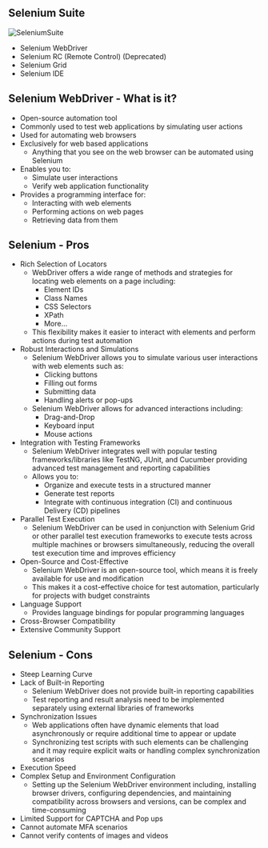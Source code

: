 ## Selenium Suite
 ![SeleniumSuite](https://github.com/user-attachments/assets/7ca10df3-6905-48e1-badf-6ce8f0a965a1)
 - Selenium WebDriver
 - Selenium RC (Remote Control) (Deprecated)
 - Selenium Grid
 - Selenium IDE
## Selenium WebDriver - What is it?
- Open-source automation tool
- Commonly used to test web applications by simulating user actions
- Used for automating web browsers
- Exclusively for web based applications
	- Anything that you see on the web browser can be automated using Selenium
- Enables you to:
	- Simulate user interactions
	- Verify web application functionality
- Provides a programming interface for:
	- Interacting with web elements
	- Performing actions on web pages
	- Retrieving data from them
## Selenium - Pros
- Rich Selection of Locators
	- WebDriver offers a wide range of methods and strategies for locating web elements on a page including:
		- Element IDs
		- Class Names
		- CSS Selectors
		- XPath
		- More...
	- This flexibility makes it easier to interact with elements and perform actions during test automation
- Robust Interactions and Simulations
	- Selenium WebDriver allows you to simulate various user interactions with web elements such as:
		- Clicking buttons
		- Filling out forms
		- Submitting data
		- Handling alerts or pop-ups
	- Selenium WebDriver allows for advanced interactions including:
		- Drag-and-Drop
		- Keyboard input
		- Mouse actions
- Integration with Testing Frameworks
	- Selenium WebDriver integrates well with popular testing frameworks/libraries like TestNG, JUnit, and Cucumber providing advanced test management and reporting capabilities
	- Allows you to:
		- Organize and execute tests in a structured manner
		- Generate test reports
		- Integrate with continuous integration (CI) and continuous Delivery (CD) pipelines
- Parallel Test Execution
	- Selenium WebDriver can be used in conjunction with Selenium Grid or other parallel test execution frameworks to execute tests across multiple machines or browsers simultaneously, reducing the overall test execution time and improves efficiency
- Open-Source and Cost-Effective
	- Selenium WebDriver is an open-source tool, which means it is freely available for use and modification
	- This makes it a cost-effective choice for test automation, particularly for projects with budget constraints
- Language Support
	- Provides language bindings for popular programming languages
- Cross-Browser Compatibility
- Extensive Community Support
## Selenium - Cons
- Steep Learning Curve
- Lack of Built-in Reporting
	- Selenium WebDriver does not provide built-in reporting capabilities
	- Test reporting and result analysis need to be implemented separately using external libraries of frameworks
- Synchronization Issues
	- Web applications often have dynamic elements that load asynchronously or require additional time to appear or update
	- Synchronizing test scripts with such elements can be challenging and it may require explicit waits or handling complex synchronization scenarios
- Execution Speed
- Complex Setup and Environment Configuration
	- Setting up the Selenium WebDriver environment including, installing browser drivers, configuring dependencies, and maintaining compatibility across browsers and versions, can be complex and time-consuming
- Limited Support for CAPTCHA and Pop ups
- Cannot automate MFA scenarios
- Cannot verify contents of images and videos
